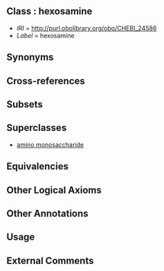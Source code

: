 
## Class : hexosamine

 * *IRI* = http://purl.obolibrary.org/obo/CHEBI_24586
 * *Label* = hexosamine

## Synonyms


## Cross-references


## Subsets


## Superclasses

 * [amino monosaccharide](../../CHEBI/26/CHEBI_60926.md)

## Equivalencies


## Other Logical Axioms


## Other Annotations


## Usage


## External Comments

